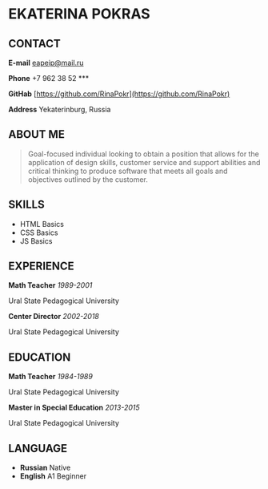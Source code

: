 # EKATERINA POKRAS

## CONTACT
**E-mail** [eapeip@mail.ru](eapeip@mail.ru)

**Phone** +7 962 38 52 ***

**GitHab** [https://github.com/RinaPokr](https://github.com/RinaPokr)

**Address** Yekaterinburg, Russia

## ABOUT ME       
>Goal-focused individual looking to obtain a position 
>that allows for the application of design skills, 
>customer service and support abilities and critical thinking 
>to produce software that meets all goals and objectives 
>outlined by the customer.

## SKILLS  
* HTML Basics
* CSS Basics
* JS Basics

## EXPERIENCE
**Math Teacher** *1989-2001*

Ural State Pedagogical University 

**Center Director** *2002-2018*

Ural State Pedagogical University

## EDUCATION  
**Math Teacher** *1984-1989*

Ural State Pedagogical University  

**Master in Special Education** *2013-2015* 
   
Ural State Pedagogical University 

## LANGUAGE
- **Russian** Native
- **English** A1 Beginner     
